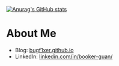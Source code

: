 [![Anurag's GitHub stats](https://github-readme-stats.vercel.app/api?username=bugf1xer)](https://github.com/anuraghazra/github-readme-stats)

# About Me
* Blog: [bugf1xer.github.io](https://bugf1xer.github.io/)
* LinkedIn: [linkedin.com/in/booker-guan/](https://www.linkedin.com/in/booker-guan/)
